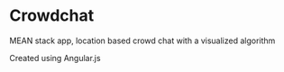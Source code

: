 # Crowdchat
MEAN stack app, location based crowd chat with a visualized algorithm 

Created using Angular.js
